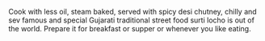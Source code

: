 Cook with less oil, steam baked, served with spicy desi chutney, chilly and sev famous and special Gujarati traditional street food surti locho is out of the world. Prepare it for breakfast or supper or whenever you like eating.